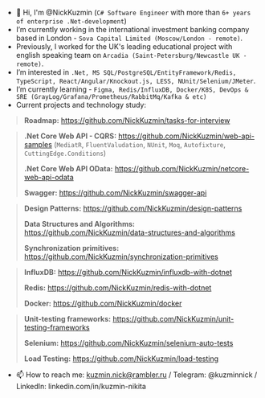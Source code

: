 - 👋 Hi, I'm @NickKuzmin (`C# Software Engineer` with more than `6+ years of enterprise .Net-development`)
- I’m currently working in the international investment banking company based in London - `Sova Capital Limited (Moscow/London - remote)`.
- Previously, I worked for the UK's leading educational project with english speaking team on `Arcadia (Saint-Petersburg/Newcastle UK - remote)`.
- I’m interested in `.Net, MS SQL/PostgreSQL/EntityFramework/Redis, TypeScript, React/Angular/Knockout.js, LESS, NUnit/Selenium/JMeter`.
- I’m currently learning - `Figma, Redis/InfluxDB, Docker/K8S, DevOps & SRE (GrayLog/Grafana/Prometheus/RabbitMq/Kafka & etc)`
- Current projects and technology study:

> **Roadmap:** https://github.com/NickKuzmin/tasks-for-interview

> **.Net Core Web API - CQRS:** https://github.com/NickKuzmin/web-api-samples (`MediatR`, `FluentValudation`, `NUnit`, `Moq`, `Autofixture`, `CuttingEdge.Conditions`)
> 
> **.Net Core Web API OData:** https://github.com/NickKuzmin/netcore-web-api-odata
> 
> **Swagger:** https://github.com/NickKuzmin/swagger-api

> **Design Patterns:** https://github.com/NickKuzmin/design-patterns
> 
> **Data Structures and Algorithms:** https://github.com/NickKuzmin/data-structures-and-algorithms
>
> **Synchronization primitives:** https://github.com/NickKuzmin/synchronization-primitives

> **InfluxDB:** https://github.com/NickKuzmin/influxdb-with-dotnet
> 
> **Redis:** https://github.com/NickKuzmin/redis-with-dotnet
> 
> **Docker:** https://github.com/NickKuzmin/docker

> **Unit-testing frameworks:** https://github.com/NickKuzmin/unit-testing-frameworks
> 
> **Selenium:** https://github.com/NickKuzmin/selenium-auto-tests
> 
> **Load Testing:** https://github.com/NickKuzmin/load-testing

- 📫 How to reach me: kuzmin.nick@rambler.ru / Telegram: @kuzminnick / LinkedIn: linkedin.com/in/kuzmin-nikita

<!--
**NickKuzmin/NickKuzmin** is a ✨ _special_ ✨ repository because its `README.md` (this file) appears on your GitHub profile.

Here are some ideas to get you started:

- 🔭 I’m currently working on ...
- 🌱 I’m currently learning ...
- 👯 I’m looking to collaborate on ...
- 🤔 I’m looking for help with ...
- 💬 Ask me about ...
- 📫 How to reach me: ...
- 😄 Pronouns: ...
- ⚡ Fun fact: ...
-->
